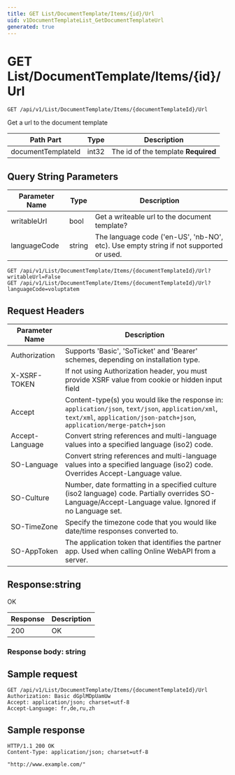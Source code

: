 ```yaml
---
title: GET List/DocumentTemplate/Items/{id}/Url
uid: v1DocumentTemplateList_GetDocumentTemplateUrl
generated: true
---
```


# GET List/DocumentTemplate/Items/{id}/Url

```http
GET /api/v1/List/DocumentTemplate/Items/{documentTemplateId}/Url
```

Get a url to the document template






| Path Part | Type | Description |
|-----------|------|-------------|
| documentTemplateId | int32 | The id of the template **Required** |


## Query String Parameters

| Parameter Name | Type |  Description |
|----------------|------|--------------|
| writableUrl | bool |  Get a writeable url to the document template? |
| languageCode | string |  The language code ('en-US', 'nb-NO', etc). Use empty string if not supported or used. |

```http
GET /api/v1/List/DocumentTemplate/Items/{documentTemplateId}/Url?writableUrl=False
GET /api/v1/List/DocumentTemplate/Items/{documentTemplateId}/Url?languageCode=voluptatem
```


## Request Headers

| Parameter Name | Description |
|----------------|-------------|
| Authorization  | Supports 'Basic', 'SoTicket' and 'Bearer' schemes, depending on installation type. |
| X-XSRF-TOKEN   | If not using Authorization header, you must provide XSRF value from cookie or hidden input field |
| Accept         | Content-type(s) you would like the response in: `application/json`, `text/json`, `application/xml`, `text/xml`, `application/json-patch+json`, `application/merge-patch+json` |
| Accept-Language | Convert string references and multi-language values into a specified language (iso2) code. |
| SO-Language | Convert string references and multi-language values into a specified language (iso2) code. Overrides Accept-Language value. |
| SO-Culture | Number, date formatting in a specified culture (iso2 language) code. Partially overrides SO-Language/Accept-Language value. Ignored if no Language set. |
| SO-TimeZone | Specify the timezone code that you would like date/time responses converted to. |
| SO-AppToken | The application token that identifies the partner app. Used when calling Online WebAPI from a server. |


## Response:string

OK

| Response | Description |
|----------------|-------------|
| 200 | OK |

### Response body: string


## Sample request

```http!
GET /api/v1/List/DocumentTemplate/Items/{documentTemplateId}/Url
Authorization: Basic dGplMDpUamUw
Accept: application/json; charset=utf-8
Accept-Language: fr,de,ru,zh
```

## Sample response

```http_
HTTP/1.1 200 OK
Content-Type: application/json; charset=utf-8

"http://www.example.com/"
```